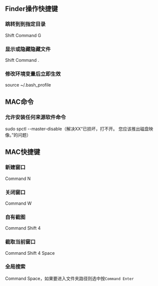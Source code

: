 ## Finder操作快捷键
### 跳转到到指定目录
Shift Command G
### 显示或隐藏隐藏文件
Shift Command .
### 修改环境变量后立即生效
source ~/.bash_profile

## MAC命令
### 允许安装任何来源软件命令
sudo spctl --master-disable（解决XX“已损坏，打不开。 您应该推出磁盘映像。”的问题）

## MAC快捷键
### 新建窗口
Command N
### 关闭窗口
Command W
### 自有截图
Command Shift 4 
### 截取当前窗口
Command Shift 4 Space
### 全局搜索
Command Space，如果要进入文件夹路径则选中按`Command Enter`
